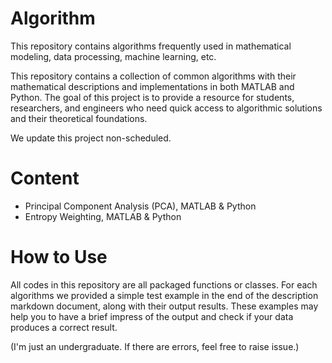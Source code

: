 # Algorithm

This repository contains algorithms frequently used in mathematical modeling, data processing, machine learning, etc. 

This repository contains a collection of common algorithms with their mathematical descriptions and implementations in both MATLAB and Python. The goal of this project is to provide a resource for students, researchers, and engineers who need quick access to algorithmic solutions and their theoretical foundations.

We update this project non-scheduled. 

# Content
- Principal Component Analysis (PCA), MATLAB & Python
- Entropy Weighting, MATLAB & Python

# How to Use
All codes in this repository are all packaged functions or classes. For each algorithms we provided a simple test example in the end of the description markdown document, along with their output results. These examples may help you to have a brief impress of the output and check if your data produces a correct result.

(I'm just an undergraduate. If there are errors, feel free to raise issue.)

